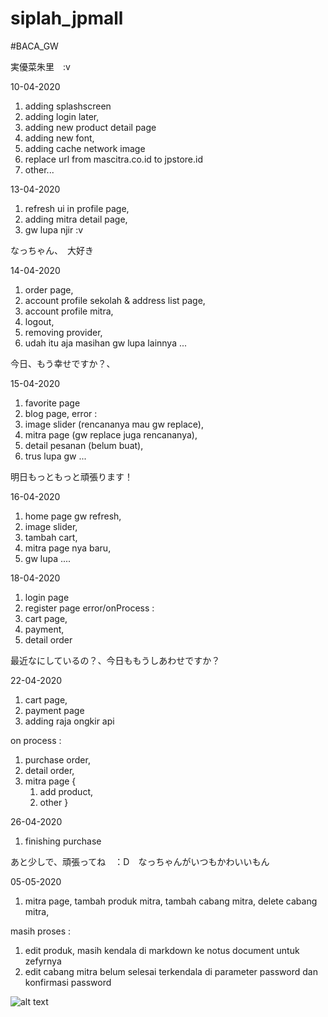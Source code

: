 # siplah_jpmall

#BACA_GW

実優菜朱里　:v　

10-04-2020

1. adding splashscreen 
2. adding login later,
3. adding new product detail page
4. adding new font,
5. adding cache network image
6. replace url from mascitra.co.id to jpstore.id
7. other... 

13-04-2020

1. refresh ui in profile page, 
2. adding mitra detail page,
3. gw lupa njir :v

なっちゃん、　大好き

14-04-2020

1. order page,
2. account profile sekolah & address list page,
3. account profile mitra,
4. logout,
5. removing provider,
6. udah itu aja masihan gw lupa lainnya ...

今日、もう幸せですか？、

15-04-2020

1. favorite page
2. blog page,
error : 
1. image slider (rencananya mau gw replace),
2. mitra page (gw replace juga rencananya),
3. detail pesanan (belum buat),
4. trus lupa gw ...

明日もっともっと頑張ります！

16-04-2020

1. home page gw refresh, 
2. image slider,
3. tambah cart,
4. mitra page nya baru,
5. gw lupa ....

18-04-2020

1. login page
2. register page
error/onProcess :
1. cart page,
2. payment,
3. detail order

最近なにしているの？、今日ももうしあわせですか？

22-04-2020

1. cart page, 
2. payment page
3. adding raja ongkir api

on process :
1. purchase order,
2. detail order,
3. mitra page {
    1. add product,
    2. other
}

26-04-2020

1. finishing purchase

あと少しで、頑張ってね　：D　なっちゃんがいつもかわいいもん

05-05-2020

1. mitra page, tambah produk mitra, tambah cabang mitra, delete cabang mitra,

masih proses : 
1. edit produk, masih kendala di markdown ke notus document untuk zefyrnya
2. edit cabang mitra belum selesai terkendala di parameter password dan konfirmasi password 

![alt text](https://pbs.twimg.com/media/EWM5OGpVAAAonB8?format=jpg&name=small)